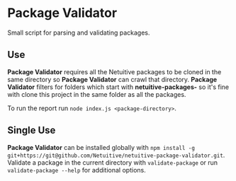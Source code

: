 # Package Validator
Small script for parsing and validating packages.

## Use
**Package Validator** requires all the Netuitive packages to be cloned in the same directory so **Package Validator** can crawl that directory. **Package Validator** filters for folders which start with **netuitive-packages-** so it's fine with clone this project in the same folder as all the packages.

To run the report run `node index.js <package-directory>`.

## Single Use
**Package Validator** can be installed globally with `npm install -g git+https://git@github.com/Netuitive/netuitive-package-validator.git`. Validate a package in the current directory with `validate-package` or run `validate-package --help` for additional options.
